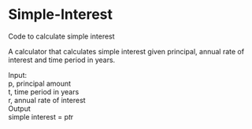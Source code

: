 # Simple-Interest  
Code to calculate simple interest  

A calculator that calculates simple interest given principal, annual rate of interest and time period in years.  
  
Input:  
   p, principal amount  
   t, time period in years  
   r, annual rate of interest   
Output  
   simple interest = p*t*r  
   
